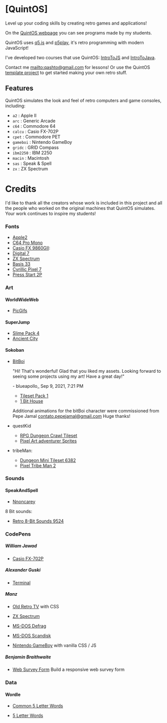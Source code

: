 # [QuintOS]

Level up your coding skills by creating retro games and applications!

On the [QuintOS webpage](https://quintos-org.github.io/quintos) you can see programs made by my students.

QuintOS uses [q5.js] and [p5play], it's retro programming with modern JavaScript!

I've developed two courses that use QuintOS: [IntroToJS] and [IntroToJava].

Contact me <mailto:qashto@gmail.com> for lessons! Or use the QuintOS [template project] to get started making your own retro stuff.

## Features

QuintOS simulates the look and feel of retro computers and game consoles, including:

- `a2` : Apple II
- `arc` : Generic Arcade
- `c64` : Commodore 64
- `calcu` : Casio FX-702P
- `cpet` : Commodore PET
- `gameboi` : Nintendo GameBoy
- `gridc` : GRID Compass
- `ibm2250` : IBM 2250
- `macin` : Macintosh
- `sas` : Speak & Spell
- `zx` : ZX Spectrum

# Credits

I'd like to thank all the creators whose work is included in this project and all the people who worked on the original machines that QuintOS simulates. Your work continues to inspire my students!

### Fonts

- [Apple2]
- [C64 Pro Mono]
- [Casio FX 9860GII]:
- [Digital 7]
- [ZX Spectrum]
- [Basis 33]
- [Cyrillic Pixel 7]
- [Press Start 2P]

### Art

#### WorldWideWeb

- [PicGifs]

#### SuperJump

- [Slime Pack 4]
- [Ancient City]

#### Sokoban

- [BitBoi]

  "Hi! That's wonderful! Glad that you liked my assets. Looking forward to seeing some projects using my art! Have a great day!"

  \- blueapollo\_ Sep 9, 2021, 7:21 PM

  - [Tileset Pack 1]
  - [1 Bit House]

  Additional animations for the bitBoi character were commissioned from Pepe Jamal <contato.pepejamal@gmail.com> Huge thanks!

- questKid

  - [RPG Dungeon Crawl Tileset]
  - [Pixel Art adventurer Sprites]

- tribeMan:

  - [Dungeon Mini Tileset 6382]
  - [Pixel Tribe Man 2]

### Sounds

#### SpeakAndSpell

- [Nnoncarey]

8 Bit sounds:

- [Retro 8-Bit Sounds 9524]

### CodePens

##### William Jawad

- [Casio FX-702P]

##### Alexander Guski

- [Terminal]

##### Manz

- [Old Retro TV] with CSS

- [ZX Spectrum]

- [MS-DOS Defrag]

- [MS-DOS Scandisk]

- [Nintendo GameBoy] with vanilla CSS / JS

##### Benjamin Braithwaite

- [Web Survey Form]
  Build a responsive web survey form

### Data

#### Wordle

- [Common 5 Letter Words]

- [5 Letter Words]

<!----------------------------------------------------------------------------->

[template project]: https://github.com/quintos-org/quintos-template
[introtojava]: https://github.com/quintos-org/IntroToJava/blob/main/README.md
[introtojs]: https://github.com/quintos-org/IntroToJs/blob/main/README.md
[q5.js]: https://q5js.org
[p5play]: https://p5play.org

<!-----------------------------------[ Fonts ]--------------------------------->

[cyrillic pixel 7]: https://www.1001fonts.com/cyrillic-pixel-7-font.html
[casio fx 9860gii]: https://www.dafont.com/casio-fx-9860gii.font
[press start 2p]: https://fonts.google.com/specimen/Press+Start+2P#standard-styles
[c64 pro mono]: https://style64.org/petscii/
[zx spectrum]: https://www.dafont.com/zx-spectrum-7.font
[digital 7]: https://www.dafont.com/digital-7.font?text=digital7
[basis 33]: https://www.1001fonts.com/basis33-font.html
[apple2]: https://www.kreativekorp.com/software/fonts/apple2.shtml

<!------------------------------------[ Art ]---------------------------------->

[pixel art adventurer sprites]: https://www.gamedevmarket.net/asset/pixel-art-adventurer-sprites/
[rpg dungeon crawl tileset]: https://www.gamedevmarket.net/asset/rpg-dungeon-crawl-tileset/
[pixel tribe man 2]: https://www.gamedevmarket.net/asset/pixel-tribe-man-2/
[tileset pack 1]: https://www.gamedevmarket.net/asset/platform-dirt-rock-tileset-pack-1bit-16x16-8x8-bonus-characters-items/
[slime pack 4]: https://www.gamedevmarket.net/asset/slime-pack-4-slime-variants/
[dungeon mini tileset 6382]: https://www.gamedevmarket.net/asset/dungeon-mini-tileset-6382/
[ancient city]: https://www.gamedevmarket.net/asset/ancient-city/
[1 bit house]: https://www.gamedevmarket.net/asset/1bit-house/
[picgifs]: https://www.picgifs.com
[bitboi]: https://www.gamedevmarket.net/asset/oracle-1-bit-asset/

<!-----------------------------------[ Sound ]--------------------------------->

[retro 8-bit sounds 9524]: https://www.gamedevmarket.net/asset/retro-8-bit-sounds-9524/
[nnoncarey]: https://sha.nnoncarey.com/

<!---------------------------------[ CodePens ]-------------------------------->

[nintendo gameboy]: https://codepen.io/manz/pen/yLzxgXj
[web survey form]: https://codepen.io/bgbraithwaite/pen/vzPrRY
[ms-dos scandisk]: https://codepen.io/manz/pen/KLPEby
[ms-dos defrag]: https://codepen.io/manz/pen/MdErww
[casio fx-702p]: https://codepen.io/wiljav/pen/zYrBYKb
[old retro tv]: https://codepen.io/manz/pen/MWoRMja
[zx spectrum]: https://codepen.io/manz/pen/eYRMgQV
[terminal]: https://codepen.io/rocknrollinc/pen/MwLMZG

<!-----------------------------------[ Data ]---------------------------------->

[common 5 letter words]: https://www.unscramblerer.com/common-five-letter-words/
[5 letter words]: https://www.bestwordlist.com/5letterwords.txt
